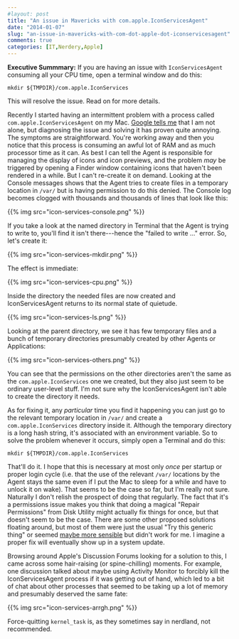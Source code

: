 ```yaml
---
#layout: post
title: "An issue in Mavericks with com.apple.IconServicesAgent"
date: "2014-01-07"
slug: "an-issue-in-mavericks-with-com-dot-apple-dot-iconservicesagent"
comments: true
categories: [IT,Nerdery,Apple]
---
```


**Executive Summmary:** If you are having an issue with `IconServicesAgent` consuming all your CPU time, open a terminal window and do this:

`mkdir ${TMPDIR}/com.apple.IconServices`

This will resolve the issue. Read on for more details.


Recently I started having an intermittent problem with a process called `com.apple.IconServicesAgent` on my Mac. [Google tells me](https://www.google.com/#q=com.apple.iconservicesagent) that I am not alone, but diagnosing the issue and solving it has proven quite annoying. The symptoms are straightforward. You're working away and then you notice that this process is consuming an awful lot of RAM and as much processor time as it can. As best I can tell the Agent is responsible for managing the display of icons and icon previews, and the problem *may* be triggered by opening a Finder window containing icons that haven't been rendered in a while. But I can't re-create it on demand. Looking at the Console messages shows that the Agent tries to create files in a temporary location in `/var/` but is having permission to do this denied. The Console log becomes clogged with thousands and thousands of lines that look like this:

{{% img src="icon-services-console.png" %}}

If you take a look at the named directory in Terminal that the Agent is trying to write to, you'll find it isn't there---hence the "failed to write ..." error. So, let's create it:

{{% img src="icon-services-mkdir.png" %}}

The effect is immediate:

{{% img src="icon-services-cpu.png" %}}

Inside the directory the needed files are now created and IconServicesAgent returns to its normal state of quietude.

{{% img src="icon-services-ls.png" %}}

Looking at the parent directory, we see it has few temporary files and a bunch of temporary directories presumably created by other Agents or Applications:

{{% img src="icon-services-others.png" %}}

You can see that the permissions on the other directories aren't the same as the `com.apple.IconServices` one we created, but they also just seem to be ordinary user-level stuff. I'm not sure why the IconServicesAgent isn't able to create the directory it needs.

As for fixing it, any *particular* time you find it happening you can just go to the relevant temporary location in `/var/` and create a `com.apple.IconServices` directory inside it. Although the temporary directory is a long hash string, it's associated with an environment variable. So to solve the problem whenever it occurs, simply open a Terminal and do this:

`mkdir ${TMPDIR}/com.apple.IconServices`

That'll do it. I hope that this is necessary at most only *once* per startup or proper login cycle (i.e. that the use of the relevant `/var/` locations by the Agent stays the same even if I put the Mac to sleep for a while and have to unlock it on wake). That seems to be the case so far, but I'm really not sure. Naturally I don't relish the prospect of doing that regularly. The fact that it's a permissions issue makes you think that doing a magical "Repair Permissions" from Disk Utility might actually fix things for once, but that doesn't seem to be the case. There are some other proposed solutions floating around, but most of them were just the usual "Try this generic thing" or seemed [maybe more sensible](https://gist.github.com/walesmd/7315613) but didn't work for me. I imagine a proper fix will eventually show up in a system update.

Browsing around Apple's Discussion Forums looking for a solution to this, I came across some hair-raising (or spine-chilling) moments. For example, one discussion talked about maybe using Activity Monitor to forcibly kill the IconServicesAgent process if it was getting out of hand, which led to a bit of chat about other processes that seemed to be taking up a lot of memory and presumably deserved the same fate:

{{% img src="icon-services-arrgh.png" %}}

Force-quitting `kernel_task` is, as they sometimes say in nerdland, not recommended.
